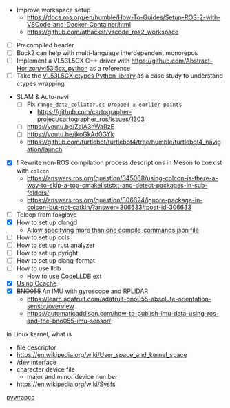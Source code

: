 - Improve workspace setup
    - https://docs.ros.org/en/humble/How-To-Guides/Setup-ROS-2-with-VSCode-and-Docker-Container.html
    - https://github.com/athackst/vscode_ros2_workspace

- [ ] Precompiled header
- [ ] Buck2 can help with multi-language interdependent monorepos
- [ ] Implement a VL53L5CX C++ driver with https://github.com/Abstract-Horizon/vl53l5cx_python as a reference
- [ ] Take the [VL53L5CX ctypes Python library](https://github.com/Abstract-Horizon/vl53l5cx_python/issues/1) as a case study to understand ctypes wrapping 

- SLAM & Auto-navi
    - [ ] Fix `range_data_collator.cc Dropped x earlier points`
        - https://github.com/cartographer-project/cartographer_ros/issues/1303
    - [ ] https://youtu.be/ZaiA3hWaRzE
    - [ ] https://youtu.be/jkoGkAd0GYk
    - https://github.com/turtlebot/turtlebot4/tree/humble/turtlebot4_navigation/launch

- [x] ! Rewrite non-ROS compilation process descriptions in Meson to coexist with `colcon`
    - https://answers.ros.org/question/345068/using-colcon-is-there-a-way-to-skip-a-top-cmakeliststxt-and-detect-packages-in-sub-folders/
    - https://answers.ros.org/question/306624/ignore-package-in-colcon-but-not-catkin/?answer=306633#post-id-306633
- [ ] Teleop from foxglove
- [x] How to set up clangd
    - [Allow specifying more than one compile_commands.json file](https://github.com/clangd/clangd/issues/1092)
- [ ] How to set up ccls
- [ ] How to set up rust analyzer
- [ ] How to set up pyright
- [ ] How to set up clang-format
- [ ] How to use lldb
    - How to use CodeLLDB ext
- [x] [Using Ccache](https://autowarefoundation.github.io/autoware-documentation/main/how-to-guides/advanced-usage-of-colcon/)
- [x] ~~BNO055~~ An IMU with gyroscope and RPLIDAR
    - https://learn.adafruit.com/adafruit-bno055-absolute-orientation-sensor/overview
    - https://automaticaddison.com/how-to-publish-imu-data-using-ros-and-the-bno055-imu-sensor/

In Linux kernel, what is
- file descriptor
- https://en.wikipedia.org/wiki/User_space_and_kernel_space
- /dev interface
- character device file
    - major and minor device number
- https://en.wikipedia.org/wiki/Sysfs

[pywrapcc](https://github.com/google/pywrapcc)
